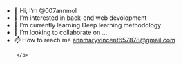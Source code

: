 - 👋 Hi, I’m @007annmol
- 👀 I’m interested in back-end web devolopment
- 🌱 I’m currently learning Deep learning methodology
- 💞️ I’m looking to collaborate on ...
- 📫 How to reach me annmaryvincent657878@gmail.com

<!---
007annmol/007annmol is a ✨ special ✨ repository because its `README.md` (this file) appears on your GitHub profile.
You can click the Preview link to take a look at your changes.
--->
<p align="center">
            
        </p>
